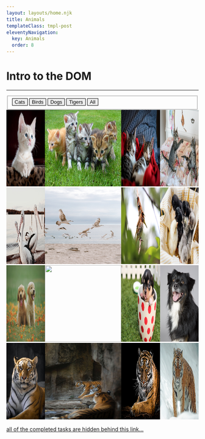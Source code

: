 ```yaml
---
layout: layouts/home.njk
title: Animals
templateClass: tmpl-post
eleventyNavigation:
  key: Animals
  order: 8
---
```

<style>
    .grid {
        display: grid;
        grid-template-columns: repeat(4, 4fr);
    }

    img {
        height: 200px;
        width: 200px;
    }

    button {
        border: 1px solid black;
    }
    .selected {
        border: 1px solid red;
    }
</style>    
<h1>Intro to the DOM</h1>
<hr>
<p id="helper-text">

<div>
    <form>
        <fieldset>
            <button data-animal="cat" class="buttonFilter">Cats</button>
            <button data-animal="bird" class="buttonFilter">Birds</button>
            <button data-animal="dog" class="buttonFilter">Dogs</button>
            <button data-animal="tiger" class="buttonFilter">Tigers</button>
            <button data-animal="all" class="buttonFilter">All</button>
        </fieldset>
    </form>
    <div class="grid">
        <div class="imageFilter cat">
            <img src="/img/animals/cats/cat1.jpg" />
        </div>    
        <div class="imageFilter cat">
            <img src="/img/animals/cats/cat2.jpg" />
        </div>
        <div class="imageFilter cat">
            <img src="/img/animals/cats/cat3.jpg" />
        </div>
        <div class="imageFilter cat">
            <img src="/img/animals/cats/cat4.jpg" />
        </div>
        <div class="imageFilter bird">
            <img src="/img/animals/birds/birds1.jpg" />
        </div>
        <div class="imageFilter bird">
            <img src="/img/animals/birds/birds2.jpg" />
        </div>
        <div class="imageFilter bird">
            <img src="/img/animals/birds/birds3.jpg" />
        </div>
        <div class="imageFilter bird">
            <img src="/img/animals/birds/birds4.jpg" />
        </div>
        <div class="imageFilter dog">
            <img src="/img/animals/dogs/dogs1.jpg" />
        </div>
        <div class="imageFilter dog">
            <img src="/img/animals/dogs/dogs2.jpg" />
        </div>
        <div class="imageFilter dog">
            <img src="/img/animals/dogs/dogs3.jpg" />
        </div>
        <div class="imageFilter dog">
            <img src="/img/animals/dogs/dogs4.jpg" />
        </div>
        <div class="imageFilter tiger">
            <img src="/img/animals/tigers/tigers1.jpg" />
        </div>
        <div class="imageFilter tiger">
            <img src="/img/animals/tigers/tigers2.jpg" />
        </div>
        <div class="imageFilter tiger">
            <img src="/img/animals/tigers/tigers3.jpg" />
        </div>
        <div class="imageFilter tiger">
            <img src="/img/animals/tigers/tigers4.jpg" />
        </div>
    </div> 
</div>

</p>

<a href="heres-one-i-made-earlier">all of the completed tasks are hidden behind this link...</a>


<script type="text/javascript">
    const button = document.querySelectorAll(".buttonFilter");
    const images = document.querySelectorAll(".imageFilter");

    console.log(button);

    function updateImageDisplay(animal) {
        for (let 1 = 0; i < images.length; i++) {
            var imageElement = images[i];

            if animal === 'all' || imageElement.classList.contains(animal)) {
                imageElement.style.display = 'block';
            }
            else {
                imageElement.style.display = 'none';
            }
        }
    }

    function updateClickButton(selectedButton) {
        for (let 1 = 0; i < button.length; i++) {
            if (button1[i] === selectedButton) {
                // the button we clicked
                button[i]classList.add('selected');
            }
            else {
                // not the buttong we clicked
                button[i].classList.remove('selected');
            }
        }
    }    
    function updateHelpterText(animal) {
        helpterText.innerHTML = "You're looking at pictures of " + animal;
    }
    
    for (let 1 = 0; i < button.length; i++) {
        button[i].addEventListener("click", function(event) {
        event.preventDefault();
        
        var animal = button[i].dataset.animal;

        console.log(animal);

        updateImageDisplay(animal);
        updateClickedButton(button[i]);
        updateHelperText(animal);
        });
    }

    searchbox.addEventListener('keyup', function(event) {
        console.log('You typed ' + this.value);
    }
</script>